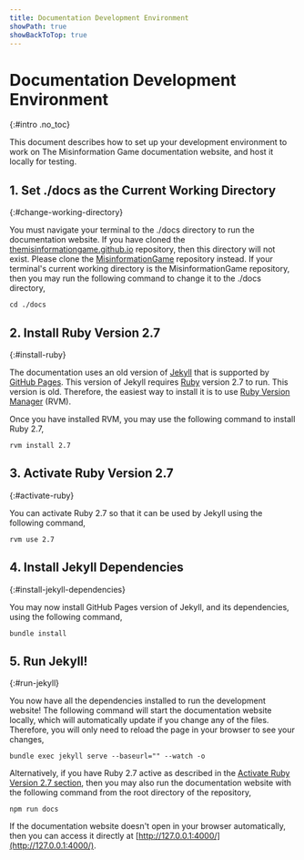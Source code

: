 ```yaml
---
title: Documentation Development Environment
showPath: true
showBackToTop: true
---
```


# Documentation Development Environment
{:#intro .no_toc}

This document describes how to set up your development
environment to work on The Misinformation Game documentation
website, and host  it locally for testing.


<!-- TODO: Split this into installation & running sections -->


## 1. Set ./docs as the Current Working Directory
{:#change-working-directory}

You must navigate your terminal to the ./docs directory
to run the documentation website. If you have cloned the
[themisinformationgame.github.io](https://github.com/TheMisinformationGame/themisinformationgame.github.io)
repository, then this directory will not exist. Please clone
the [MisinformationGame](https://github.com/TheMisinformationGame/MisinformationGame)
repository instead. If your terminal's current working directory
is the MisinformationGame repository, then you may run the following
command to change it to the ./docs directory,

```shell
cd ./docs
```



## 2. Install Ruby Version 2.7
{:#install-ruby}

The documentation uses an old version of [Jekyll](https://jekyllrb.com/)
that is supported by [GitHub Pages](https://pages.github.com/). This
version of Jekyll requires [Ruby](https://www.ruby-lang.org/) version 2.7
to run. This version is old. Therefore, the easiest way to install it
is to use [Ruby Version Manager](https://rvm.io/) (RVM).

Once you have installed RVM, you may use the following command to install
Ruby 2.7,

```shell
rvm install 2.7
```



## 3. Activate Ruby Version 2.7
{:#activate-ruby}

You can activate Ruby 2.7 so that it can be used by Jekyll using the following command,

```shell
rvm use 2.7
```



## 4. Install Jekyll Dependencies
{:#install-jekyll-dependencies}

You may now install GitHub Pages version of Jekyll, and its dependencies,
using the following command,

```shell
bundle install
```



## 5. Run Jekyll!
{:#run-jekyll}

You now have all the dependencies installed to run the development website!
The following command will start the documentation website locally, which
will automatically update if you change any of the files. Therefore, you will
only need to reload the page in your browser to see your changes,

```shell
bundle exec jekyll serve --baseurl="" --watch -o
```

Alternatively, if you have Ruby 2.7 active as described in the
[Activate Ruby Version 2.7 section](#activate-ruby), then you may also run the
documentation website with the following command from the root directory of
the repository,

```
npm run docs
```

If the documentation website doesn't open in your browser automatically,
then you can access it directly at [http://127.0.0.1:4000/](http://127.0.0.1:4000/).
